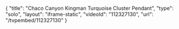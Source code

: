 {
    "title": "Chaco Canyon Kingman Turquoise Cluster Pendant",
    "type": "solo",
    "layout": "iframe-static",
    "videoId": "112327130",
    "url": "\/tvpembed\/112327130"
}